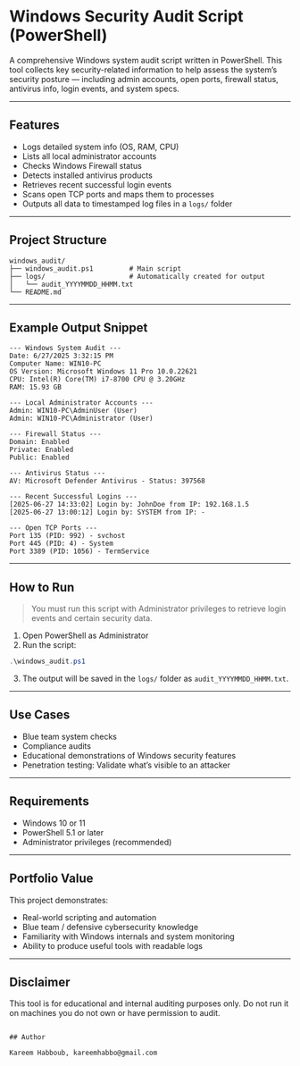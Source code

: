 # Windows Security Audit Script (PowerShell)

A comprehensive Windows system audit script written in PowerShell. This tool collects key security-related information to help assess the system’s security posture — including admin accounts, open ports, firewall status, antivirus info, login events, and system specs.

---

## Features

- Logs detailed system info (OS, RAM, CPU)
- Lists all local administrator accounts
- Checks Windows Firewall status
- Detects installed antivirus products
- Retrieves recent successful login events
- Scans open TCP ports and maps them to processes
- Outputs all data to timestamped log files in a `logs/` folder

---

## Project Structure

```
windows_audit/
├── windows_audit.ps1         # Main script
├── logs/                     # Automatically created for output
│   └── audit_YYYYMMDD_HHMM.txt
└── README.md
```

---

## Example Output Snippet

```
--- Windows System Audit ---
Date: 6/27/2025 3:32:15 PM
Computer Name: WIN10-PC
OS Version: Microsoft Windows 11 Pro 10.0.22621
CPU: Intel(R) Core(TM) i7-8700 CPU @ 3.20GHz
RAM: 15.93 GB

--- Local Administrator Accounts ---
Admin: WIN10-PC\AdminUser (User)
Admin: WIN10-PC\Administrator (User)

--- Firewall Status ---
Domain: Enabled
Private: Enabled
Public: Enabled

--- Antivirus Status ---
AV: Microsoft Defender Antivirus - Status: 397568

--- Recent Successful Logins ---
[2025-06-27 14:33:02] Login by: JohnDoe from IP: 192.168.1.5
[2025-06-27 13:00:12] Login by: SYSTEM from IP: -

--- Open TCP Ports ---
Port 135 (PID: 992) - svchost
Port 445 (PID: 4) - System
Port 3389 (PID: 1056) - TermService
```

---

## How to Run

> You must run this script with Administrator privileges to retrieve login events and certain security data.

1. Open PowerShell as Administrator
2. Run the script:

```powershell
.\windows_audit.ps1
```

3. The output will be saved in the `logs/` folder as `audit_YYYYMMDD_HHMM.txt`.

---

## Use Cases

- Blue team system checks
- Compliance audits
- Educational demonstrations of Windows security features
- Penetration testing: Validate what’s visible to an attacker

---

## Requirements

- Windows 10 or 11
- PowerShell 5.1 or later
- Administrator privileges (recommended)

---

## Portfolio Value

This project demonstrates:
- Real-world scripting and automation
- Blue team / defensive cybersecurity knowledge
- Familiarity with Windows internals and system monitoring
- Ability to produce useful tools with readable logs

---

## Disclaimer

This tool is for educational and internal auditing purposes only. Do not run it on machines you do not own or have permission to audit.

```

## Author

Kareem Habboub, kareemhabbo@gmail.com